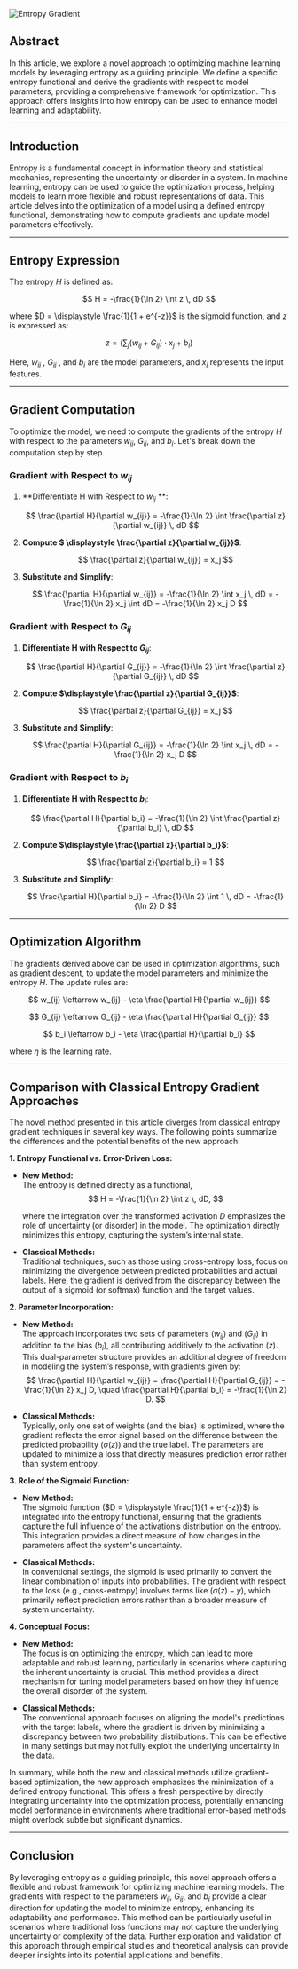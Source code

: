 ![Entropy Gradient](https://blog.quantiota.ai/static/upload/gradient.png "enter image title here")

## Abstract

In this article, we explore a novel approach to optimizing machine learning models by leveraging entropy as a guiding principle. We define a specific entropy functional and derive the gradients with respect to model parameters, providing a comprehensive framework for optimization. This approach offers insights into how entropy can be used to enhance model learning and adaptability.

---
## Introduction  

Entropy is a fundamental concept in information theory and statistical mechanics, representing the uncertainty or disorder in a system. In machine learning, entropy can be used to guide the optimization process, helping models to learn more flexible and robust representations of data. This article delves into the optimization of a model using a defined entropy functional, demonstrating how to compute gradients and update model parameters effectively.

---
## Entropy Expression

The entropy  $H$ is defined as:

$$
H = -\frac{1}{\ln 2} \int z \, dD
$$

where  $D = \displaystyle \frac{1}{1 + e^{-z}}$ is the sigmoid function, and  $z$ is expressed as:

$$
z = \left( \sum_{j} (w_{ij} + G_{ij}) \cdot x_j + b_i \right)
$$

Here,  $w_{ij}$ ,  $G_{ij}$ , and  $b_i$ are the model parameters, and  $x_j$ represents the input features.

---
## Gradient Computation

To optimize the model, we need to compute the gradients of the entropy  $H$ with respect to the parameters  $w_{ij}$,  $G_{ij}$, and  $b_i$. Let's break down the computation step by step.

### Gradient with Respect to  $w_{ij}$ 

1. **Differentiate  H with Respect to  $w_{ij}$ **:

   $$
   \frac{\partial H}{\partial w_{ij}} = -\frac{1}{\ln 2} \int \frac{\partial z}{\partial w_{ij}} \, dD
   $$

2. **Compute  $ \displaystyle \frac{\partial z}{\partial w_{ij}}$**:

   $$
   \frac{\partial z}{\partial w_{ij}} = x_j
   $$

3. **Substitute and Simplify**:

   $$
   \frac{\partial H}{\partial w_{ij}} = -\frac{1}{\ln 2} \int x_j \, dD = -\frac{1}{\ln 2} x_j \int dD = -\frac{1}{\ln 2} x_j D
   $$

### Gradient with Respect to  $G_{ij}$ 

1. **Differentiate  H with Respect to  $G_{ij}$**:

   $$
   \frac{\partial H}{\partial G_{ij}} = -\frac{1}{\ln 2} \int \frac{\partial z}{\partial G_{ij}} \, dD
   $$

2. **Compute  $\displaystyle \frac{\partial z}{\partial G_{ij}}$**:

   $$
   \frac{\partial z}{\partial G_{ij}} = x_j
   $$

3. **Substitute and Simplify**:

   $$
   \frac{\partial H}{\partial G_{ij}} = -\frac{1}{\ln 2} \int x_j \, dD = -\frac{1}{\ln 2} x_j D
   $$

### Gradient with Respect to  $b_i$

1. **Differentiate  H with Respect to  $b_i$**:

   $$
   \frac{\partial H}{\partial b_i} = -\frac{1}{\ln 2} \int \frac{\partial z}{\partial b_i} \, dD
   $$

2. **Compute  $\displaystyle \frac{\partial z}{\partial b_i}$**:

   $$
   \frac{\partial z}{\partial b_i} = 1
   $$

3. **Substitute and Simplify**:

   $$
   \frac{\partial H}{\partial b_i} = -\frac{1}{\ln 2} \int 1 \, dD = -\frac{1}{\ln 2} D
   $$
---
## Optimization Algorithm

The gradients derived above can be used in optimization algorithms, such as gradient descent, to update the model parameters and minimize the entropy  $H$. The update rules are:

$$
w_{ij} \leftarrow w_{ij} - \eta \frac{\partial H}{\partial w_{ij}}
$$

$$
G_{ij} \leftarrow G_{ij} - \eta \frac{\partial H}{\partial G_{ij}}
$$

$$
b_i \leftarrow b_i - \eta \frac{\partial H}{\partial b_i}
$$

where  $\eta$ is the learning rate.

---
## Comparison with Classical Entropy Gradient Approaches

The novel method presented in this article diverges from classical entropy gradient techniques in several key ways. The following points summarize the differences and the potential benefits of the new approach:

 **1. Entropy Functional vs. Error-Driven Loss:**

   - **New Method:**  
     The entropy is defined directly as a functional,  
     $$
     H = -\frac{1}{\ln 2} \int z \, dD,
     $$  

     where the integration over the transformed activation $D$ emphasizes the role of uncertainty (or disorder) in the model. The optimization directly minimizes this entropy, capturing the system’s internal state.

   - **Classical Methods:**  
     Traditional techniques, such as those using cross-entropy loss, focus on minimizing the divergence between predicted probabilities and actual labels. Here, the gradient is derived from the discrepancy between the output of a sigmoid (or softmax) function and the target values.

 **2. Parameter Incorporation:**

   - **New Method:**  
     The approach incorporates two sets of parameters ($w_{ij}$) and ($G_{ij}$) in addition to the bias ($b_i$), all contributing additively to the activation ($z$). This dual-parameter structure provides an additional degree of freedom in modeling the system’s response, with gradients given by:
     $$
     \frac{\partial H}{\partial w_{ij}} = \frac{\partial H}{\partial G_{ij}} = -\frac{1}{\ln 2} x_j D, \quad \frac{\partial H}{\partial b_i} = -\frac{1}{\ln 2} D.
     $$

   - **Classical Methods:**  
     Typically, only one set of weights (and the bias) is optimized, where the gradient reflects the error signal based on the difference between the predicted probability ($\sigma(z)$) and the true label. The parameters are updated to minimize a loss that directly measures prediction error rather than system entropy.

 **3. Role of the Sigmoid Function:**

   - **New Method:**  
     The sigmoid function ($D = \displaystyle \frac{1}{1 + e^{-z}}$) is integrated into the entropy functional, ensuring that the gradients capture the full influence of the activation’s distribution on the entropy. This integration provides a direct measure of how changes in the parameters affect the system's uncertainty.

   - **Classical Methods:**  
     In conventional settings, the sigmoid is used primarily to convert the linear combination of inputs into probabilities. The gradient with respect to the loss (e.g., cross-entropy) involves terms like ($\sigma(z) - y$), which primarily reflect prediction errors rather than a broader measure of system uncertainty.

 **4. Conceptual Focus:**

   - **New Method:**  
     The focus is on optimizing the entropy, which can lead to more adaptable and robust learning, particularly in scenarios where capturing the inherent uncertainty is crucial. This method provides a direct mechanism for tuning model parameters based on how they influence the overall disorder of the system.

   - **Classical Methods:**  
     The conventional approach focuses on aligning the model's predictions with the target labels, where the gradient is driven by minimizing a discrepancy between two probability distributions. This can be effective in many settings but may not fully exploit the underlying uncertainty in the data.

In summary, while both the new and classical methods utilize gradient-based optimization, the new approach emphasizes the minimization of a defined entropy functional. This offers a fresh perspective by directly integrating uncertainty into the optimization process, potentially enhancing model performance in environments where traditional error-based methods might overlook subtle but significant dynamics.


---
## Conclusion

By leveraging entropy as a guiding principle, this novel approach offers a flexible and robust framework for optimizing machine learning models. The gradients with respect to the parameters  $w_{ij}$,  $G_{ij}$, and  $b_i$ provide a clear direction for updating the model to minimize entropy, enhancing its adaptability and performance. This method can be particularly useful in scenarios where traditional loss functions may not capture the underlying uncertainty or complexity of the data. Further exploration and validation of this approach through empirical studies and theoretical analysis can provide deeper insights into its potential applications and benefits.

